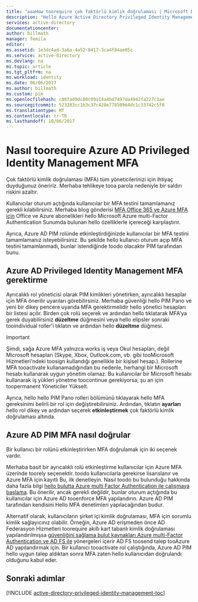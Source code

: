 ```yaml
---
title: "aaaHow toorequire çok faktörlü kimlik doğrulaması | Microsoft Docs"
description: "Hello Azure Active Directory Privileged Identity Management uzantısı kimliklerle toorequire çok faktörlü kimlik doğrulaması (MFA) nasıl ayrıcalıklı öğrenin."
services: active-directory
documentationcenter: 
author: billmath
manager: femila
editor: 
ms.assetid: 1e3dc4ad-3a6a-4a52-8417-3ca4f84ae05c
ms.service: active-directory
ms.devlang: na
ms.topic: article
ms.tgt_pltfrm: na
ms.workload: identity
ms.date: 06/06/2017
ms.author: billmath
ms.custom: pim
ms.openlocfilehash: c08fad9dc80c09a14a4bd7497da4942fa227c3ae
ms.sourcegitcommit: 523283cc1b3c37c428e77850964dc1c33742c5f0
ms.translationtype: MT
ms.contentlocale: tr-TR
ms.lasthandoff: 10/06/2017
---
```

# <a name="how-toorequire-mfa-in-azure-ad-privileged-identity-management"></a>Nasıl toorequire Azure AD Privileged Identity Management MFA
Çok faktörlü kimlik doğrulaması (MFA) tüm yöneticilerinizi için ihtiyaç duyduğunuz öneririz. Merhaba tehlikeye tooa parola nedeniyle bir saldırı riskini azaltır.

Kullanıcılar oturum açtığında kullanıcılar bir MFA testini tamamlamanız gerekli kılabilirsiniz. Merhaba blog gönderisi [MFA Office 365 ve Azure MFA için](https://blogs.technet.microsoft.com/ad/2014/02/11/mfa-for-office-365-and-mfa-for-azure/) Office ve Azure abonelikleri hello Microsoft Azure multi-Factor Authentication Sunumda bulunan hello özelliklerle içereceği karşılaştırır.

Ayrıca, Azure AD PIM rolünde etkinleştirdiğinizde kullanıcılar bir MFA testini tamamlamanız isteyebilirsiniz. Bu şekilde hello kullanıcı oturum açıp MFA testini tamamlanmadı, bunlar istendiğinde toodo olacaktır PIM tarafından bunu.

## <a name="requiring-mfa-in-azure-ad-privileged-identity-management"></a>Azure AD Privileged Identity Management MFA gerektirme
Ayrıcalıklı rol yöneticisi olarak PIM kimlikleri yönetirken, ayrıcalıklı hesaplar için MFA önerilir uyarıları görebilirsiniz. Merhaba güvenliği hello PIM Pano ve yeni bir dikey pencere uyarıda MFA gerektirmelidir hello yönetici hesapları bir listesi açılır.  Birden çok rolü seçerek ve ardından hello tıklatarak MFA'ya gerek duyabilirsiniz **düzeltme** düğmesini veya hello elipsler sonraki tooindividual roller'i tıklatın ve ardından hello **düzeltme** düğmesi.

> [!IMPORTANT]
> Şimdi, sağa Azure MFA yalnızca works iş veya Okul hesapları, değil Microsoft hesapları (Skype, Xbox, Outlook.com, vb. gibi tooMicrosoft Hizmetleri'ndeki toosign kullandığı genellikle bir kişisel hesap.). Rollerine MFA tooactivate kullanamadığından bu nedenle, herhangi bir Microsoft hesabı kullanarak uygun yönetim olamaz. Bu kullanıcılar bir Microsoft hesabı kullanarak iş yükleri yönetme toocontinue gerekiyorsa, şu an için toopermanent Yöneticiler Yükselt.
> 
> 

Ayrıca, hello hello PIM Pano rolleri bölümünü tıklayarak hello MFA gereksinimi belirli bir rol için değiştirebilirsiniz. Ardından, tıklatın **ayarları** hello rol dikey ve ardından seçerek **etkinleştirmek** çok faktörlü kimlik doğrulaması altında.

## <a name="how-azure-ad-pim-validates-mfa"></a>Azure AD PIM MFA nasıl doğrular
Bir kullanıcı bir rolünü etkinleştirirken MFA doğrulamak için iki seçenek vardır.

Merhaba basit bir ayrıcalıklı rolü etkinleştirme kullanıcılar için Azure MFA üzerinde toorely seçenektir. toodo kullanıcılarla gerekirse lisanslanır ve Azure MFA için kayıtlı Bu, ilk denetleyin. Nasıl toodo bu bulunduğu hakkında daha fazla bilgi [hello bulutta Azure multi Factor Authentication ile çalışmaya başlama](../multi-factor-authentication/multi-factor-authentication-get-started-cloud.md). Bu önerilir, ancak gerekli değildir, bunlar oturum açtığında bu kullanıcılar için Azure AD tooenforce MFA yapılandırın. Azure AD PIM tarafından kendisini Hello MFA denetimleri yapılacağından budur.

Alternatif olarak, kullanıcıların şirket içi kimlik doğrulaması, MFA için sorumlu kimlik sağlayıcınız olabilir. Örneğin, Azure AD erişmeden önce AD Federasyon Hizmetleri toorequire akıllı kart tabanlı kimlik doğrulaması yapılandırılmışsa [güvenliğini sağlama bulut kaynakları Azure multi-Factor Authentication ve AD FS ile](../multi-factor-authentication/multi-factor-authentication-get-started-adfs-cloud.md) yönergeleri içerir AD FS toosend talep tooAzure AD yapılandırmak için. Bir kullanıcı tooactivate rol çalıştığında, Azure AD PIM hello uygun talep aldıktan sonra MFA zaten hello kullanıcıdan doğrulandı olduğunu kabul eder.

<!--Every topic should have next steps and links toohello next logical set of content tookeep hello customer engaged-->
## <a name="next-steps"></a>Sonraki adımlar
[!INCLUDE [active-directory-privileged-identity-management-toc](../../includes/active-directory-privileged-identity-management-toc.md)]

